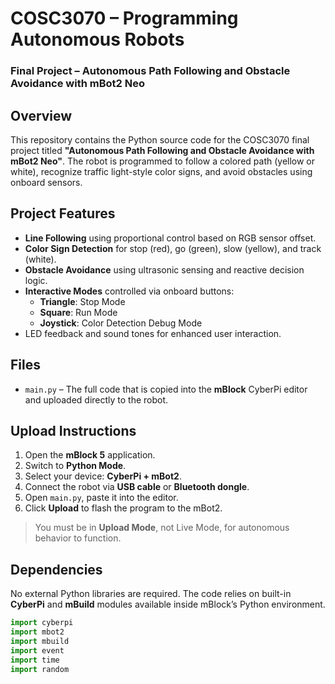 # COSC3070 – Programming Autonomous Robots  
### Final Project – Autonomous Path Following and Obstacle Avoidance with mBot2 Neo

## Overview
This repository contains the Python source code for the COSC3070 final project titled **"Autonomous Path Following and Obstacle Avoidance with mBot2 Neo"**. The robot is programmed to follow a colored path (yellow or white), recognize traffic light-style color signs, and avoid obstacles using onboard sensors.

## Project Features
- **Line Following** using proportional control based on RGB sensor offset.
- **Color Sign Detection** for stop (red), go (green), slow (yellow), and track (white).
- **Obstacle Avoidance** using ultrasonic sensing and reactive decision logic.
- **Interactive Modes** controlled via onboard buttons:
  - **Triangle**: Stop Mode
  - **Square**: Run Mode
  - **Joystick**: Color Detection Debug Mode
- LED feedback and sound tones for enhanced user interaction.

## Files
- `main.py` – The full code that is copied into the **mBlock** CyberPi editor and uploaded directly to the robot.

## Upload Instructions
1. Open the **mBlock 5** application.
2. Switch to **Python Mode**.
3. Select your device: **CyberPi + mBot2**.
4. Connect the robot via **USB cable** or **Bluetooth dongle**.
5. Open `main.py`, paste it into the editor.
6. Click **Upload** to flash the program to the mBot2.

> You must be in **Upload Mode**, not Live Mode, for autonomous behavior to function.

## Dependencies
No external Python libraries are required. The code relies on built-in **CyberPi** and **mBuild** modules available inside mBlock’s Python environment.

```python
import cyberpi
import mbot2
import mbuild
import event
import time
import random
